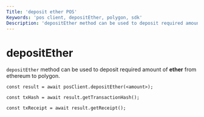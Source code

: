 ```yaml
---
Title: 'deposit ether POS'
Keywords: 'pos client, depositEther, polygon, sdk'
Description: 'depositEther method can be used to deposit required amount of ether from ethereum to polygon.'
---
```


# depositEther

`depositEther` method can be used to deposit required amount of **ether** from ethereum to polygon.

```
const result = await posClient.depositEther(<amount>);

const txHash = await result.getTransactionHash();

const txReceipt = await result.getReceipt();

```

